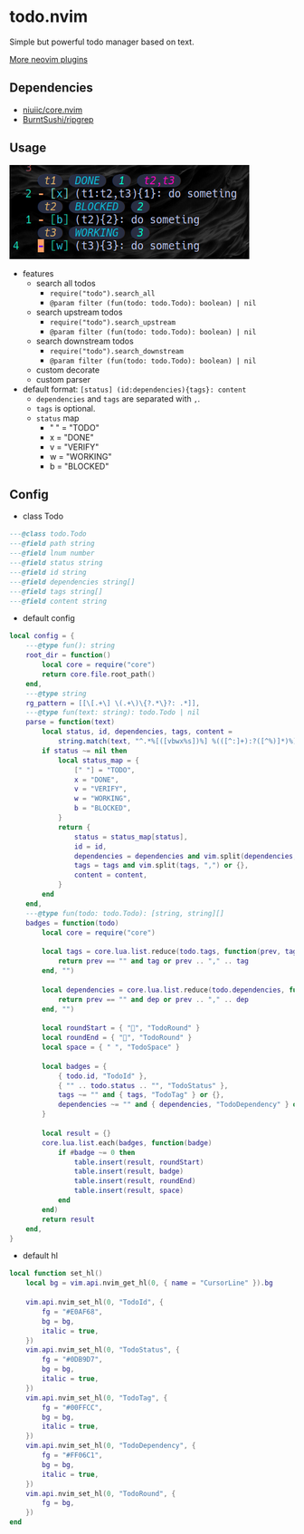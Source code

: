 # todo.nvim

Simple but powerful todo manager based on text.

[More neovim plugins](https://github.com/niuiic/awesome-neovim-plugins)

## Dependencies

- [niuiic/core.nvim](https://github.com/niuiic/core.nvim)
- [BurntSushi/ripgrep](https://github.com/BurntSushi/ripgrep)

## Usage

<img src="https://github.com/niuiic/assets/blob/main/todo.nvim/decorate.png" />

- features
  - search all todos
    - `require("todo").search_all`
    - `@param filter (fun(todo: todo.Todo): boolean) | nil`
  - search upstream todos
    - `require("todo").search_upstream`
    - `@param filter (fun(todo: todo.Todo): boolean) | nil`
  - search downstream todos
    - `require("todo").search_downstream`
    - `@param filter (fun(todo: todo.Todo): boolean) | nil`
  - custom decorate
  - custom parser
- default format: `[status] (id:dependencies){tags}: content`
  - `dependencies` and `tags` are separated with `,`.
  - `tags` is optional.
  - `status` map
    - " " = "TODO"
    - x = "DONE"
    - v = "VERIFY"
    - w = "WORKING"
    - b = "BLOCKED"

## Config

- class Todo

```lua
---@class todo.Todo
---@field path string
---@field lnum number
---@field status string
---@field id string
---@field dependencies string[]
---@field tags string[]
---@field content string
```

- default config

```lua
local config = {
	---@type fun(): string
	root_dir = function()
		local core = require("core")
		return core.file.root_path()
	end,
	---@type string
	rg_pattern = [[\[.+\] \(.+\)\{?.*\}?: .*]],
	---@type fun(text: string): todo.Todo | nil
	parse = function(text)
		local status, id, dependencies, tags, content =
			string.match(text, "^.*%[([vbwx%s])%] %(([^:]+):?([^%)]*)%){?([^{}]*)}?: (.*)$")
		if status ~= nil then
			local status_map = {
				[" "] = "TODO",
				x = "DONE",
				v = "VERIFY",
				w = "WORKING",
				b = "BLOCKED",
			}
			return {
				status = status_map[status],
				id = id,
				dependencies = dependencies and vim.split(dependencies, ",") or {},
				tags = tags and vim.split(tags, ",") or {},
				content = content,
			}
		end
	end,
	---@type fun(todo: todo.Todo): [string, string][]
	badges = function(todo)
		local core = require("core")

		local tags = core.lua.list.reduce(todo.tags, function(prev, tag)
			return prev == "" and tag or prev .. "," .. tag
		end, "")

		local dependencies = core.lua.list.reduce(todo.dependencies, function(prev, dep)
			return prev == "" and dep or prev .. "," .. dep
		end, "")

		local roundStart = { "", "TodoRound" }
		local roundEnd = { "", "TodoRound" }
		local space = { " ", "TodoSpace" }

		local badges = {
			{ todo.id, "TodoId" },
			{ "" .. todo.status .. "", "TodoStatus" },
			tags ~= "" and { tags, "TodoTag" } or {},
			dependencies ~= "" and { dependencies, "TodoDependency" } or {},
		}

		local result = {}
		core.lua.list.each(badges, function(badge)
			if #badge ~= 0 then
				table.insert(result, roundStart)
				table.insert(result, badge)
				table.insert(result, roundEnd)
				table.insert(result, space)
			end
		end)
		return result
	end,
}
```

- default hl

```lua
local function set_hl()
	local bg = vim.api.nvim_get_hl(0, { name = "CursorLine" }).bg

	vim.api.nvim_set_hl(0, "TodoId", {
		fg = "#E0AF68",
		bg = bg,
		italic = true,
	})
	vim.api.nvim_set_hl(0, "TodoStatus", {
		fg = "#0DB9D7",
		bg = bg,
		italic = true,
	})
	vim.api.nvim_set_hl(0, "TodoTag", {
		fg = "#00FFCC",
		bg = bg,
		italic = true,
	})
	vim.api.nvim_set_hl(0, "TodoDependency", {
		fg = "#FF06C1",
		bg = bg,
		italic = true,
	})
	vim.api.nvim_set_hl(0, "TodoRound", {
		fg = bg,
	})
end
```
